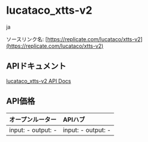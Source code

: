 # lucataco_xtts-v2

ja

ソースリンク名: [https://replicate.com/lucataco/xtts-v2](https://replicate.com/lucataco/xtts-v2)

## APIドキュメント

[lucataco_xtts-v2 API Docs](../apis/ja/lucataco_xtts-v2.md)

## API価格

| オープンルーター | APIハブ |
|:---|:---|
| input: - output: - | input: - output: - |
